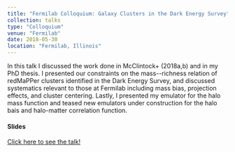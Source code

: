```yaml
---
title: "Fermilab Colloquium: Galaxy Clusters in the Dark Energy Survey"
collection: talks
type: "Colloquium"
venue: "Fermilab"
date: 2018-05-30
location: "Fermilab, Illinois"
---
```


In this talk I discussed the work done in McClintock+ (2018a,b) and in my PhD thesis. I presented our constraints on the mass--richness relation of redMaPPer clusters identified in the Dark Energy Survey, and discussed systematics relevant to those at Fermilab including mass bias, projection effects, and cluster centering. Lastly, I presented my emulator for the halo mass function and teased new emulators under construction for the halo bais and halo-matter correlation function.

#### Slides
[Click here to see the talk!](../../files/Fermilab_Colloquium.pdf)
